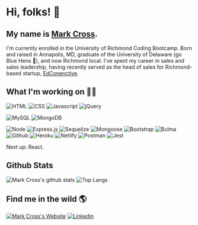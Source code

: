 # Hi, folks! 👋

## My name is [Mark Cross](https://markdcross.me).

I'm currently enrolled in the University of Richmond Coding Bootcamp. Born and raised in Annapolis, MD, graduate of the University of Delaware (go Blue Hens 🐓), and now Richmond local. I've spent my career in sales and sales leadership, having recently served as the head of sales for Richmond-based startup, [EdConenctive](https://www.edconnective.com/ 'EdConnective').

## What I'm working on <g-emoji class="g-emoji" alias="man_technologist" fallback-src="https://github.githubassets.com/images/icons/emoji/unicode/1f468-1f4bb.png">👨‍💻</g-emoji>

![HTML](https://img.shields.io/badge/Code-HTML-informational?style=for-the-badge&logo=html5&logoColor=F2D5BB&color=F2D5BB&labelColor=163840) ![CSS](https://img.shields.io/badge/Code-CSS-informational?style=for-the-badge&logo=css3&logoColor=F2D5BB&Color=F2D5BB&color=F2D5BB&labelColor=163840) ![Javascript](https://img.shields.io/badge/Code-Javascript-informational?style=for-the-badge&logo=javascript&logoColor=F2D5BB&color=F2D5BB&labelColor=163840) ![jQuery](https://img.shields.io/badge/Code-jQuery-informational?style=for-the-badge&logo=jQuery&logoColor=F2D5BB&color=F2D5BB&labelColor=163840)

![MySQL](https://img.shields.io/badge/Database-MySQL-informational?style=for-the-badge&logo=mysql&logoColor=F2D5BB&color=F2D5BB&labelColor=163840) ![MongoDB](https://img.shields.io/badge/Database-MongoDB-informational?style=for-the-badge&logo=mongodb&logoColor=F2D5BB&color=F2D5BB&labelColor=163840)

![Node](https://img.shields.io/badge/Tech-Node.js-informational?style=for-the-badge&logo=node.js&logoColor=F2D5BB&color=F2D5BB&labelColor=163840) ![Express.js](https://img.shields.io/badge/Tech-Express.js-informational?style=for-the-badge&logo=expressjs&logoColor=F2D5BB&color=F2D5BB&labelColor=163840) ![Sequelize](https://img.shields.io/badge/Tech-Sequelize-informational?style=for-the-badge&logo=Sequelize&logoColor=F2D5BB&color=F2D5BB&labelColor=163840) ![Mongoose](https://img.shields.io/badge/Tech-mongoose-informational?style=for-the-badge&logo=Sequelize&logoColor=F2D5BB&color=F2D5BB&labelColor=163840)
![Bootstrap](https://img.shields.io/badge/Tech-Bootstrap-informational?style=for-the-badge&logo=bootstrap&logoColor=F2D5BB&color=F2D5BB&labelColor=163840) ![Bulma](https://img.shields.io/badge/Tech-Bulma-informational?style=for-the-badge&logo=Bulma&logoColor=F2D5BB&color=F2D5BB&labelColor=163840)
![Github](https://img.shields.io/badge/Tech-GitHub-informational?style=for-the-badge&logo=Github&logoColor=F2D5BB&color=F2D5BB&labelColor=163840) ![Heroku](https://img.shields.io/badge/Tech-Heroku-informational?style=for-the-badge&logo=Heroku&logoColor=F2D5BB&color=F2D5BB&labelColor=163840) ![Netlify](https://img.shields.io/badge/Tech-Netlify-informational?style=for-the-badge&logo=Netlify&logoColor=F2D5BB&color=F2D5BB&labelColor=163840) ![Postman](https://img.shields.io/badge/Tech-Postman-informational?style=for-the-badge&logo=postman&logoColor=F2D5BB&color=F2D5BB&labelColor=163840) ![Jest](https://img.shields.io/badge/Tech-Jest-informational?style=for-the-badge&logo=Jest&logoColor=F2D5BB&color=F2D5BB&labelColor=163840)

Next up: React.

## Github Stats

![Mark Cross's github stats](https://github-readme-stats.vercel.app/api?username=markdcross&show_icons=true&title_color=F2D5BB&icon_color=F2D5BB&text_color=F2D5BB&bg_color=163840&hide_border=true)
![Top Langs](https://github-readme-stats.vercel.app/api/top-langs/?username=markdcross&title_color=F2D5BB&icon_color=F2D5BB&text_color=F2D5BB&bg_color=163840&hide_border=true&layout=compact)


## Find me in the wild 🌎

[![Mark Cross's Website](https://img.icons8.com/bubbles/50/000000/domain.png)](https://markdcrossportfolio.herokuapp.com) [![Linkedin](https://img.icons8.com/officel/40/000000/linkedin.png)](https://www.linkedin.com/in/markdcross/)

<!--
**markdcross/markdcross** is a ✨ _special_ ✨ repository because its `README.md` (this file) appears on your GitHub profile.
<img src=""/>
